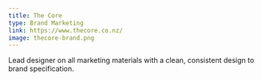 ```yaml
---
title: The Core
type: Brand Marketing
link: https://www.thecore.co.nz/
image: thecore-brand.png
---
```


Lead designer on all marketing materials with a clean, consistent design to brand specification.